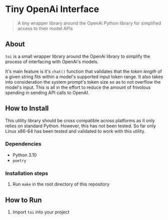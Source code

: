 # Tiny OpenAi Interface

> A tiny wrapper library around the OpenAI Python library for simplified access
> to their model APIs

## About

`toi` is a small wrapper library around the OpenAi library to simplify the
process of interfacing with OpenAi's models.

It's main feature is it's `chat()` function that validates that the *token
length* of a given string fits within a model's supported input token range. It
also takes into consideration the system prompt's token size so as to not
overflow the model's input. This is all in the effort to reduce the amount of
frivolous spending in sending API calls to OpenAI.

## How to Install

This utility library should be cross compatible across platforms as it only
relies on standard Python. However, this has not been tested. So far only Linux
x86-64 has been tested and validated to work with this utility.

### Dependencies

- Python 3.10
- `poetry`

### Installation steps

1. Run `make` in the root directory of this repository

## How to Run

1. Import `toi` into your project
